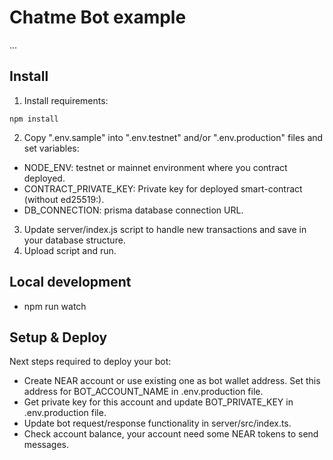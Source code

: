 # Chatme Bot example

...

## Install

1. Install requirements:

``` 
npm install
```

2. Copy ".env.sample" into ".env.testnet" and/or ".env.production" files and set variables:

- NODE_ENV: testnet or mainnet environment where you contract deployed.
- CONTRACT_PRIVATE_KEY: Private key for deployed smart-contract (without ed25519:).
- DB_CONNECTION: prisma database connection URL.

3. Update server/index.js script to handle new transactions and save in your database structure.
4. Upload script and run.

## Local development

- npm run watch

## Setup & Deploy

Next steps required to deploy your bot:

- Create NEAR account or use existing one as bot wallet address. Set this address for BOT_ACCOUNT_NAME in .env.production file.
- Get private key for this account and update BOT_PRIVATE_KEY in .env.production file.
- Update bot request/response functionality in server/src/index.ts.
- Check account balance, your account need some NEAR tokens to send messages.

